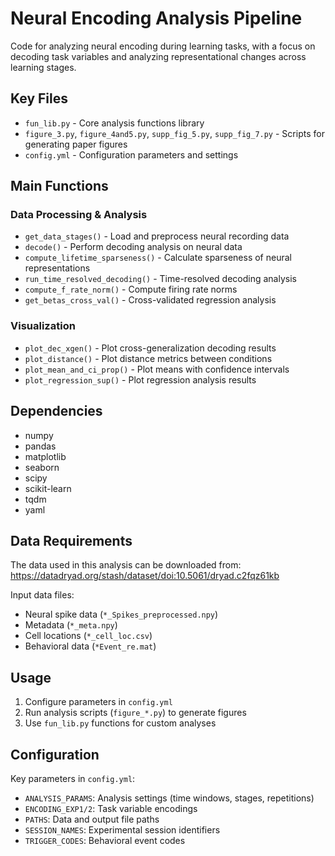 # Neural Encoding Analysis Pipeline

Code for analyzing neural encoding during learning tasks, with a focus on decoding task variables and analyzing representational changes across learning stages.

## Key Files

- `fun_lib.py` - Core analysis functions library
- `figure_3.py`, `figure_4and5.py`, `supp_fig_5.py`, `supp_fig_7.py` - Scripts for generating paper figures
- `config.yml` - Configuration parameters and settings

## Main Functions

### Data Processing & Analysis
- `get_data_stages()` - Load and preprocess neural recording data
- `decode()` - Perform decoding analysis on neural data
- `compute_lifetime_sparseness()` - Calculate sparseness of neural representations
- `run_time_resolved_decoding()` - Time-resolved decoding analysis
- `compute_f_rate_norm()` - Compute firing rate norms
- `get_betas_cross_val()` - Cross-validated regression analysis

### Visualization
- `plot_dec_xgen()` - Plot cross-generalization decoding results 
- `plot_distance()` - Plot distance metrics between conditions
- `plot_mean_and_ci_prop()` - Plot means with confidence intervals
- `plot_regression_sup()` - Plot regression analysis results

## Dependencies

- numpy
- pandas 
- matplotlib
- seaborn
- scipy
- scikit-learn
- tqdm
- yaml

## Data Requirements

The data used in this analysis can be downloaded from: https://datadryad.org/stash/dataset/doi:10.5061/dryad.c2fqz61kb

Input data files:
- Neural spike data (`*_Spikes_preprocessed.npy`)
- Metadata (`*_meta.npy`)
- Cell locations (`*_cell_loc.csv`)
- Behavioral data (`*Event_re.mat`)

## Usage

1. Configure parameters in `config.yml`
2. Run analysis scripts (`figure_*.py`) to generate figures
3. Use `fun_lib.py` functions for custom analyses

## Configuration

Key parameters in `config.yml`:
- `ANALYSIS_PARAMS`: Analysis settings (time windows, stages, repetitions)
- `ENCODING_EXP1/2`: Task variable encodings
- `PATHS`: Data and output file paths
- `SESSION_NAMES`: Experimental session identifiers
- `TRIGGER_CODES`: Behavioral event codes